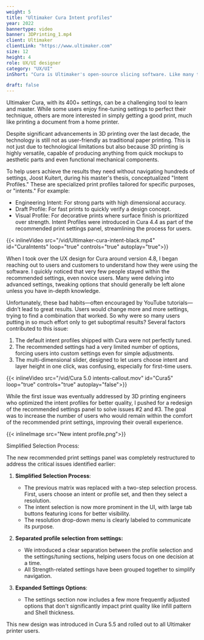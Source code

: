 ```yaml
---
weight: 5
title: "Ultimaker Cura Intent profiles"
year: 2022
bannertype: video
banner: 3DPrinting_1.mp4
client: Ultimaker
clientLink: "https://www.ultimaker.com"
size: 12
height: 4
role: UX/UI designer
category: "UX/UI"
inShort: "Cura is Ultimaker's open-source slicing software. Like many tools of its kind, it offers a high degree of customization, but this can make it harder to use. To simplify things, Ultimaker introduced 'Intent Profiles,' which help users adjust their print settings based on the purpose (or 'intent') of their project."

draft: false
---
```

Ultimaker Cura, with its 400+ settings, can be a challenging tool to learn and master. While some users enjoy fine-tuning settings to perfect their technique, others are more interested in simply getting a good print, much like printing a document from a home printer.

Despite significant advancements in 3D printing over the last decade, the technology is still not as user-friendly as traditional paper printing. This is not just due to technological limitations but also because 3D printing is highly versatile, capable of producing anything from quick mockups to aesthetic parts and even functional mechanical components.

To help users achieve the results they need without navigating hundreds of settings, Joost Kuitert, during his master's thesis, conceptualized "Intent Profiles." These are specialized print profiles tailored for specific purposes, or "intents." For example:

- Engineering Intent: For strong parts with high dimensional accuracy.
- Draft Profile: For fast prints to quickly verify a design concept.
- Visual Profile: For decorative prints where surface finish is prioritized over strength.
Intent Profiles were introduced in Cura 4.4 as part of the recommended print settings panel, streamlining the process for users.

{{< inlineVideo src="/vid/Ultimaker-cura-intent-black.mp4" id="CuraIntents" loop="true" controls="true" autoplay="true">}}

When I took over the UX design for Cura around version 4.8, I began reaching out to users and customers to understand how they were using the software. I quickly noticed that very few people stayed within the recommended settings, even novice users. Many were delving into advanced settings, tweaking options that should generally be left alone unless you have in-depth knowledge.

Unfortunately, these bad habits—often encouraged by YouTube tutorials—didn’t lead to great results. Users would change more and more settings, trying to find a combination that worked. So why were so many users putting in so much effort only to get suboptimal results? Several factors contributed to this issue:

1. The default intent profiles shipped with Cura were not perfectly tuned.
2. The recommended settings had a very limited number of options, forcing users into custom settings even for simple adjustments.
3. The multi-dimensional slider, designed to let users choose intent and layer height in one click, was confusing, especially for first-time users.

{{< inlineVideo src="/vid/Cura 5.0 intents-callout.mov" id="Cura5" loop="true" controls="true" autoplay="false">}}

While the first issue was eventually addressed by 3D printing engineers who optimized the intent profiles for better quality, I pushed for a redesign of the recommended settings panel to solve issues #2 and #3. The goal was to increase the number of users who would remain within the comfort of the recommended print settings, improving their overall experience.

{{< inlineImage src="New intent profile.png">}}

Simplified Selection Process:

The new recommended print settings panel was completely restructured to address the critical issues identified earlier:

1. **Simplified Selection Process**:  
   - The previous matrix was replaced with a two-step selection process. First, users choose an intent or profile set, and then they select a resolution.
   - The intent selection is now more prominent in the UI, with large tab buttons featuring icons for better visibility.
   - The resolution drop-down menu is clearly labeled to communicate its purpose.

2. **Separated profile selection from settings:**
    - We introduced a clear separation between the profile selection and the settings/tuning sections, helping users focus on one decision at a time.
    - All Strength-related settings have been grouped together to simplify navigation.

2. **Expanded Settings Options**:  
   - The settings section now includes a few more frequently adjusted options that don't significantly impact print quality like infill pattern and Shell thickness.

This new design was introduced in Cura 5.5 and rolled out to all Ultimaker printer users.
